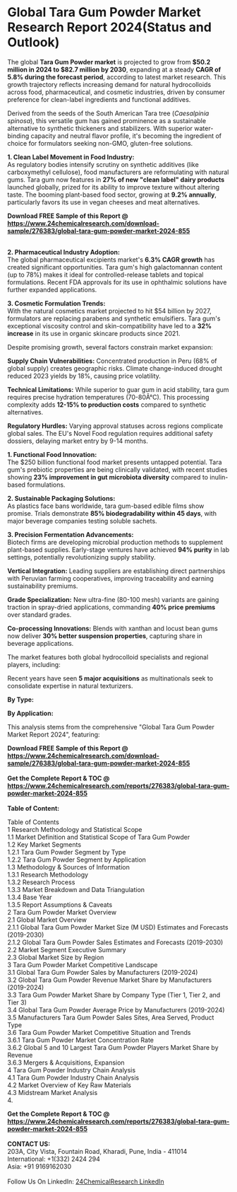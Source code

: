 <h1>Global Tara Gum Powder Market Research Report 2024(Status and Outlook)</h1><p>The global <strong>Tara Gum Powder market</strong> is projected to grow from <strong>$50.2 million in 2024 to $82.7 million by 2030</strong>, expanding at a steady <strong>CAGR of 5.8% during the forecast period</strong>, according to latest market research. This growth trajectory reflects increasing demand for natural hydrocolloids across food, pharmaceutical, and cosmetic industries, driven by consumer preference for clean-label ingredients and functional additives.</p><p>Derived from the seeds of the South American Tara tree (<em>Caesalpinia spinosa</em>), this versatile gum has gained prominence as a sustainable alternative to synthetic thickeners and stabilizers. With superior water-binding capacity and neutral flavor profile, it's becoming the ingredient of choice for formulators seeking non-GMO, gluten-free solutions.</p><p><strong>1. Clean Label Movement in Food Industry:</strong><br>
As regulatory bodies intensify scrutiny on synthetic additives (like carboxymethyl cellulose), food manufacturers are reformulating with natural gums. Tara gum now features in <strong>27% of new "clean label" dairy products</strong> launched globally, prized for its ability to improve texture without altering taste. The booming plant-based food sector, growing at <strong>9.2% annually</strong>, particularly favors its use in vegan cheeses and meat alternatives.</p><div><b>Download FREE Sample of this Report @ 
            <a href="https://www.24chemicalresearch.com/download-sample/276383/global-tara-gum-powder-market-2024-855">
            https://www.24chemicalresearch.com/download-sample/276383/global-tara-gum-powder-market-2024-855</a></b></div><br><p><strong>2. Pharmaceutical Industry Adoption:</strong><br>
The global pharmaceutical excipients market's <strong>6.3% CAGR growth</strong> has created significant opportunities. Tara gum's high galactomannan content (up to 78%) makes it ideal for controlled-release tablets and topical formulations. Recent FDA approvals for its use in ophthalmic solutions have further expanded applications.</p><p><strong>3. Cosmetic Formulation Trends:</strong><br>
With the natural cosmetics market projected to hit $54 billion by 2027, formulators are replacing parabens and synthetic emulsifiers. Tara gum's exceptional viscosity control and skin-compatibility have led to a <strong>32% increase</strong> in its use in organic skincare products since 2021.</p><p>Despite promising growth, several factors constrain market expansion:</p><p><strong>Supply Chain Vulnerabilities:</strong> Concentrated production in Peru (68% of global supply) creates geographic risks. Climate change-induced drought reduced 2023 yields by 18%, causing price volatility.</p><p><strong>Technical Limitations:</strong> While superior to guar gum in acid stability, tara gum requires precise hydration temperatures (70-80Â°C). This processing complexity adds <strong>12-15% to production costs</strong> compared to synthetic alternatives.</p><p><strong>Regulatory Hurdles:</strong> Varying approval statuses across regions complicate global sales. The EU's Novel Food regulation requires additional safety dossiers, delaying market entry by 9-14 months.</p><p><strong>1. Functional Food Innovation:</strong><br>
The $250 billion functional food market presents untapped potential. Tara gum's prebiotic properties are being clinically validated, with recent studies showing <strong>23% improvement in gut microbiota diversity</strong> compared to inulin-based formulations.</p><p><strong>2. Sustainable Packaging Solutions:</strong><br>
As plastics face bans worldwide, tara gum-based edible films show promise. Trials demonstrate <strong>85% biodegradability within 45 days</strong>, with major beverage companies testing soluble sachets.</p><p><strong>3. Precision Fermentation Advancements:</strong><br>
Biotech firms are developing microbial production methods to supplement plant-based supplies. Early-stage ventures have achieved <strong>94% purity</strong> in lab settings, potentially revolutionizing supply stability.</p><p><strong>Vertical Integration:</strong> Leading suppliers are establishing direct partnerships with Peruvian farming cooperatives, improving traceability and earning sustainability premiums.</p><p><strong>Grade Specialization:</strong> New ultra-fine (80-100 mesh) variants are gaining traction in spray-dried applications, commanding <strong>40% price premiums</strong> over standard grades.</p><p><strong>Co-processing Innovations:</strong> Blends with xanthan and locust bean gums now deliver <strong>30% better suspension properties</strong>, capturing share in beverage applications.</p><p>The market features both global hydrocolloid specialists and regional players, including:</p><p>Recent years have seen <strong>5 major acquisitions</strong> as multinationals seek to consolidate expertise in natural texturizers.</p><p><strong>By Type:</strong></p><p><strong>By Application:</strong></p><p>This analysis stems from the comprehensive "Global Tara Gum Powder Market Report 2024", featuring:</p><div><b>Download FREE Sample of this Report @ 
            <a href="https://www.24chemicalresearch.com/download-sample/276383/global-tara-gum-powder-market-2024-855">
            https://www.24chemicalresearch.com/download-sample/276383/global-tara-gum-powder-market-2024-855</a></b></div><br><div><b>Get the Complete Report & TOC @ 
            <a href="https://www.24chemicalresearch.com/reports/276383/global-tara-gum-powder-market-2024-855">
            https://www.24chemicalresearch.com/reports/276383/global-tara-gum-powder-market-2024-855</a></b></div><br>
            <b>Table of Content:</b><p>Table of Contents<br />
1 Research Methodology and Statistical Scope<br />
1.1 Market Definition and Statistical Scope of Tara Gum Powder<br />
1.2 Key Market Segments<br />
1.2.1 Tara Gum Powder Segment by Type<br />
1.2.2 Tara Gum Powder Segment by Application<br />
1.3 Methodology & Sources of Information<br />
1.3.1 Research Methodology<br />
1.3.2 Research Process<br />
1.3.3 Market Breakdown and Data Triangulation<br />
1.3.4 Base Year<br />
1.3.5 Report Assumptions & Caveats<br />
2 Tara Gum Powder Market Overview<br />
2.1 Global Market Overview<br />
2.1.1 Global Tara Gum Powder Market Size (M USD) Estimates and Forecasts (2019-2030)<br />
2.1.2 Global Tara Gum Powder Sales Estimates and Forecasts (2019-2030)<br />
2.2 Market Segment Executive Summary<br />
2.3 Global Market Size by Region<br />
3 Tara Gum Powder Market Competitive Landscape<br />
3.1 Global Tara Gum Powder Sales by Manufacturers (2019-2024)<br />
3.2 Global Tara Gum Powder Revenue Market Share by Manufacturers (2019-2024)<br />
3.3 Tara Gum Powder Market Share by Company Type (Tier 1, Tier 2, and Tier 3)<br />
3.4 Global Tara Gum Powder Average Price by Manufacturers (2019-2024)<br />
3.5 Manufacturers Tara Gum Powder Sales Sites, Area Served, Product Type<br />
3.6 Tara Gum Powder Market Competitive Situation and Trends<br />
3.6.1 Tara Gum Powder Market Concentration Rate<br />
3.6.2 Global 5 and 10 Largest Tara Gum Powder Players Market Share by Revenue<br />
3.6.3 Mergers & Acquisitions, Expansion<br />
4 Tara Gum Powder Industry Chain Analysis<br />
4.1 Tara Gum Powder Industry Chain Analysis<br />
4.2 Market Overview of Key Raw Materials<br />
4.3 Midstream Market Analysis<br />
4.</p><div><b>Get the Complete Report & TOC @ 
            <a href="https://www.24chemicalresearch.com/reports/276383/global-tara-gum-powder-market-2024-855">
            https://www.24chemicalresearch.com/reports/276383/global-tara-gum-powder-market-2024-855</a></b></div><br><b>CONTACT US:</b><br>
            203A, City Vista, Fountain Road, Kharadi, Pune, India - 411014<br>
            International: +1(332) 2424 294<br>
            Asia: +91 9169162030 <br><br>
            Follow Us On LinkedIn: <a href="https://www.linkedin.com/company/24chemicalresearch/">24ChemicalResearch LinkedIn</a>